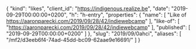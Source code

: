 {
  "kind": "likes",
  "client_id": "https://indigenous.realize.be",
  "date": "2019-09-29T00:00:00+0200",
  "h": "h-entry",
  "properties": {
    "name": [
      "Like of https://aaronparecki.com/2019/09/28/42/indiewebcamp"
    ],
    "like-of": [
      "https://aaronparecki.com/2019/09/28/42/indiewebcamp"
    ],
    "published": [
      "2019-09-29T00:00:00+0200"
    ]
  },
  "slug": "2019/09/0ahci",
  "aliases": [
    "/mf2/d3eeb6f4-74ad-45dd-bc09-62aae9e16691/"
  ]
}
